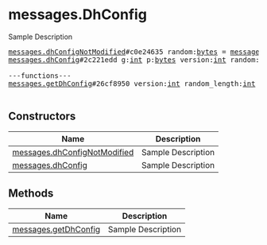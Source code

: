 # messages.DhConfig

Sample Description

<pre>
<a href="../constructor/messages.dhConfigNotModified.md">messages.dhConfigNotModified</a>#c0e24635 random:<a href="../type/bytes.md">bytes</a> = <a href="../type/messages.DhConfig.md">messages.DhConfig</a>;
<a href="../constructor/messages.dhConfig.md">messages.dhConfig</a>#2c221edd g:<a href="../type/int.md">int</a> p:<a href="../type/bytes.md">bytes</a> version:<a href="../type/int.md">int</a> random:<a href="../type/bytes.md">bytes</a> = <a href="../type/messages.DhConfig.md">messages.DhConfig</a>;

---functions---
<a href="../method/messages.getDhConfig.md">messages.getDhConfig</a>#26cf8950 version:<a href="../type/int.md">int</a> random_length:<a href="../type/int.md">int</a> = <a href="../type/messages.DhConfig.md">messages.DhConfig</a>;

</pre>

## Constructors

| Name | Description |
|------|-------------|
| [messages.dhConfigNotModified](../constructor/messages.dhConfigNotModified.md) | Sample Description |
| [messages.dhConfig](../constructor/messages.dhConfig.md) | Sample Description |

## Methods

| Name | Description |
|------|-------------|
| [messages.getDhConfig](../method/messages.getDhConfig.md) | Sample Description |
